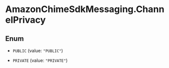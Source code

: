 # AmazonChimeSdkMessaging.ChannelPrivacy

## Enum


* `PUBLIC` (value: `"PUBLIC"`)

* `PRIVATE` (value: `"PRIVATE"`)


